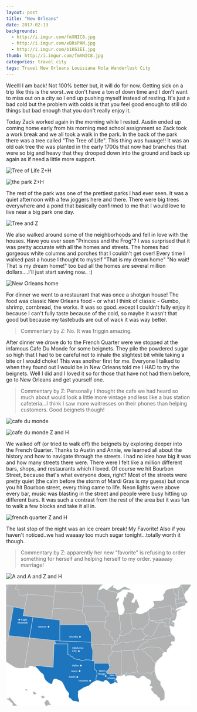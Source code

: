 ```yaml
---
layout: post
title: "New Orleans"
date: 2017-02-13
backgrounds:
  - http://i.imgur.com/fmXNIC8.jpg
  - http://i.imgur.com/xBRsPAM.jpg
  - http://i.imgur.com/b1K61EI.jpg
thumb: http://i.imgur.com/fmXNIC8.jpg
categories: travel city
tags: Travel New Orleans Louisiana Nola Wanderlust City
---
```

Weelll I am back! Not 100% better but, it will do for now. Getting sick on a trip like this is the worst..we don't have a ton of down time and I don't want to miss out on a city so I end up pushing myself instead of resting. It's just a bad cold but the problem with colds is that you feel good enough to still do things but bad enough that you don't really enjoy it.

Today Zack worked again in the morning while I rested. Austin ended up coming home early from his morning med school assignment so Zack took a work break and we all took a walk in the park. In the back of the park there was a tree called "The Tree of Life". This thing was huuuge!! It was an old oak tree the was planted in the early 1700s that now had branches that were so big and heavy that they drooped down into the ground and back up again as if need a little more support.

![Tree of Life Z+H](http://i.imgur.com/W9OWkUwh.jpg)

![the park Z+H](http://i.imgur.com/xBRsPAMh.jpg)

The rest of the park was one of the prettiest parks I had ever seen. It was a quiet afternoon with a few joggers here and there. There were big trees everywhere and a pond that basically confirmed to me that I would love to live near a big park one day.

![Tree and Z](http://i.imgur.com/BMixDtwh.jpg)

We also walked around some of the neighborhoods and fell in love with the houses. Have you ever seen "Princess and the Frog"? I was surprised that it was pretty accurate with all the homes and streets. The homes had gorgeous white columns and porches that I couldn't get over! Every time I walked past a house I thought to myself "That is my dream home" "No wait! That is my dream home!" too bad all the homes are several million dollars....I'll just start saving now.. :)

![New Orleans home](http://i.imgur.com/fmXNIC8h.jpg)

For dinner we went to a restaurant that was once a shotgun house! The food was classic New Orleans food - or what I think of classic - Gumbo, shrimp, cornbread, the works. It was so good..except I couldn't fully enjoy it because I can't fully taste because of the cold, so maybe it wasn't that good but because my tastebuds are out of wack it was way better.  

> Commentary by Z: No. It was friggin amazing.

After dinner we drove do to the French Quarter were we stopped at the infamous Cafe Du Monde for some beignets. They pile the powdered sugar so high that I had to be careful not to inhale the slightest bit while taking a bite or I would choke! This was another first for me. Everyone I talked to when they found out I would be in New Orleans told me I HAD to try the beignets. Well I did and I loved it so for those that have not had them before, go to New Orleans and get yourself one.

> Commentary by Z: Personally I thought the cafe we had heard so much about would look a little more vintage and less like a bus station cafeteria...I think I saw more waitresses on their phones than helping customers. Good beignets though!

![cafe du monde](http://i.imgur.com/1hXcln4h.jpg)

![cafe du monde Z and H](http://i.imgur.com/pq0We9Bh.jpg)

We walked off (or tried to walk off) the beignets by exploring deeper into the French Quarter. Thanks to Austin and Annie, we learned all about the history and how to navigate through the streets. I had no idea how big it was and how many streets there were. There were I felt like a million different bars, shops, and restaurants which I loved. Of course we hit Bourbon Street, because that's what everyone does, right? Most of the streets were pretty quiet (the calm before the storm of Mardi Gras is my guess) but once you hit Bourbon street, every thing came to life. Neon lights were above every bar, music was blasting in the street and people were busy hitting up different bars. It was such a contrast from the rest of the area but it was fun to walk a few blocks and take it all in.

![french quarter Z and H](http://i.imgur.com/o9DR1YOh.jpg)

The last stop of the night was an ice cream break! My Favorite! Also if you haven't noticed..we had waaaay too much sugar tonight...totally worth it though.

> Commentary by Z: apparently her new "favorite" is refusing to order something for herself and helping herself to my order. yaaaaay marriage!

![A and A and Z and H](http://i.imgur.com/tBpFTGih.jpg)

![new orleans](/assets/images/maps/new-orleans.jpg)
